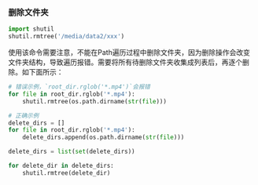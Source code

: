 ### 删除文件夹
```python
import shutil
shutil.rmtree('/media/data2/xxx')
```
使用该命令需要注意，不能在Path遍历过程中删除文件夹，因为删除操作会改变文件夹结构，导致遍历报错。需要将所有待删除文件夹收集成列表后，再逐个删除。如下面所示：
```python
# 错误示例，`root_dir.rglob('*.mp4')`会报错
for file in root_dir.rglob('*.mp4'):
    shutil.rmtree(os.path.dirname(str(file)))

# 正确示例
delete_dirs = []
for file in root_dir.rglob('*.mp4'):
    delete_dirs.append(os.path.dirname(str(file)))

delete_dirs = list(set(delete_dirs))

for delete_dir in delete_dirs:
    shutil.rmtree(delete_dir)
```